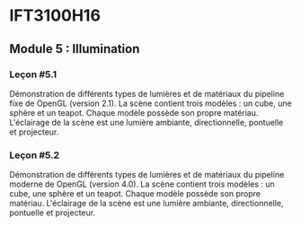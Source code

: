 # IFT3100H16

## Module 5 : Illumination

### Leçon #5.1

Démonstration de différents types de lumières et de matériaux du pipeline fixe de OpenGL (version 2.1). La scène contient trois modèles : un cube, une sphère et un teapot. Chaque modèle possède son propre matériau. L'éclairage de la scène est une lumière ambiante, directionnelle, pontuelle et projecteur.


### Leçon #5.2

Démonstration de différents types de lumières et de matériaux du pipeline moderne de OpenGL (version 4.0). La scène contient trois modèles : un cube, une sphère et un teapot. Chaque modèle possède son propre matériau. L'éclairage de la scène est une lumière ambiante, directionnelle, pontuelle et projecteur.

